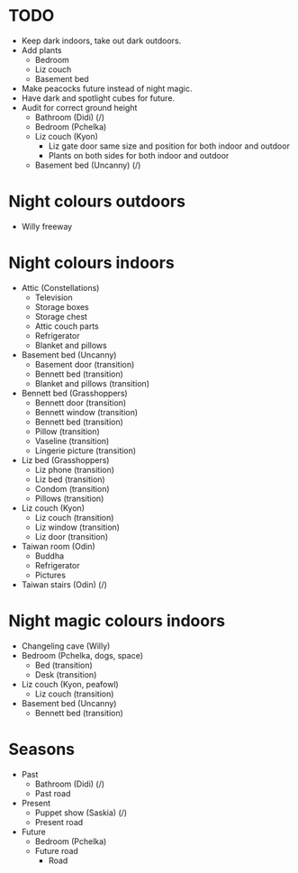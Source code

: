 # TODO
* Keep dark indoors, take out dark outdoors.
* Add plants
    * Bedroom
    * Liz couch
    * Basement bed
* Make peacocks future instead of night magic.
* Have dark and spotlight cubes for future.
* Audit for correct ground height
    * Bathroom (Didi) (/)
    * Bedroom (Pchelka)
    * Liz couch (Kyon)
        * Liz gate door same size and position for both indoor and outdoor
        * Plants on both sides for both indoor and outdoor
    * Basement bed (Uncanny) (/)

# Night colours outdoors
* Willy freeway

# Night colours indoors
* Attic (Constellations)
    * Television
    * Storage boxes
    * Storage chest
    * Attic couch parts
    * Refrigerator
    * Blanket and pillows
* Basement bed (Uncanny)
    * Basement door (transition)
    * Bennett bed (transition)
    * Blanket and pillows (transition)
* Bennett bed (Grasshoppers)
    * Bennett door (transition)
    * Bennett window (transition)
    * Bennett bed (transition)
    * Pillow (transition)
    * Vaseline (transition)
    * Lingerie picture (transition)
* Liz bed (Grasshoppers)
    * Liz phone (transition)
    * Liz bed (transition)
    * Condom (transition)
    * Pillows (transition)
* Liz couch (Kyon)
    * Liz couch (transition)
    * Liz window (transition)
    * Liz door (transition)
* Taiwan room (Odin)
    * Buddha
    * Refrigerator
    * Pictures
* Taiwan stairs (Odin) (/)

# Night magic colours indoors
* Changeling cave (Willy)
* Bedroom (Pchelka, dogs, space)
    * Bed (transition)
    * Desk (transition)
* Liz couch (Kyon, peafowl)
    * Liz couch (transition)
* Basement bed (Uncanny)
    * Bennett bed (transition)

# Seasons
* Past
    * Bathroom (Didi) (/)
    * Past road
* Present
    * Puppet show (Saskia) (/)
    * Present road
* Future
    * Bedroom (Pchelka)
    * Future road
        * Road